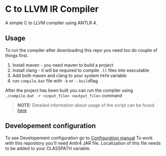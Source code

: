 # C to LLVM IR Compiler
A simple C to LLVM compiler using ANTLR 4. 

## Usage

To run the compiler after downloading this repo you need too do couple of things first.

1. Install maven - you need maven to build a project
2. Install clang - it will be required to compile `.ll` files into executable
3. Add both maven and clang to your system `PATH` variable
2. run `compile.bat` file with `-b` or `--build`flag

After the project has been built you can run the compiler using `./compile.bat -r <input_file> <output_file>` command

> __NOTE:__ Detailed information about usage of the script can be found [here](.documentation\usage.md)

## Developement configuration
To see Developement configuration go to [Configuration manual](.documentation\config.md)
To work with this repository you'll need Antlr4 JAR file. Localization of this file needs to be added to your CLASSPATH variable.